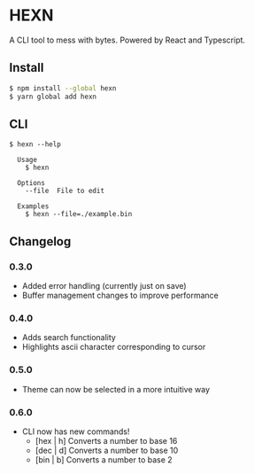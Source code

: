 # HEXN

A CLI tool to mess with bytes. Powered by React and Typescript.

## Install

```bash
$ npm install --global hexn
$ yarn global add hexn
```

## CLI

```
$ hexn --help

  Usage
    $ hexn

  Options
    --file  File to edit

  Examples
    $ hexn --file=./example.bin
```

## Changelog

### 0.3.0
- Added error handling (currently just on save)
- Buffer management changes to improve performance
### 0.4.0
- Adds search functionality
- Highlights ascii character corresponding to cursor
### 0.5.0
- Theme can now be selected in a more intuitive way
### 0.6.0
- CLI now has new commands!
  - [hex | h] Converts a number to base 16
  - [dec | d] Converts a number to base 10
  - [bin | b] Converts a number to base 2
